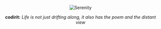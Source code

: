 <p align="center">
  <img src="https://github.com/Chasego/codirit/tree/master/util/img/poem-view.jpg" alt="Serenity"/>
  <p align="center">
  <b> codirit:</b> <i>Life is not just drifting along, it also has the poem and the distant view<i>
  </p>
</p>
